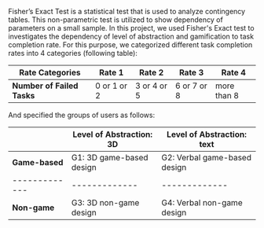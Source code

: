 Fisher’s Exact Test is a statistical test that is used to analyze contingency tables.
This non-parametric test is utilized to show dependency of parameters on a small sample.
In this project, we used Fisher's Exact test to investigates the dependency of level of abstraction and gamification to task completion rate.
For this purpose, we categorized different task completion rates into 4 categories (following table):


|**Rate Categories**|Rate 1|Rate 2|Rate 3|Rate 4|
| ------------- | ------------- | ------------- | ------------- |------------- |
|**Number of Failed Tasks**| 0 or 1 or 2 |3 or 4 or 5|6 or 7 or 8| more than 8|

And specified the groups of users as follows:

|     |**Level of Abstraction: 3D**|**Level of Abstraction: text**|
| ------------- | ------------- | ------------- |
|**Game-based**| G1: 3D game-based design |G2: Verbal game-based design|
| ------------- | ------------- | ------------- |
|**Non-game**| G3: 3D non-game design |G4: Verbal non-game design|
